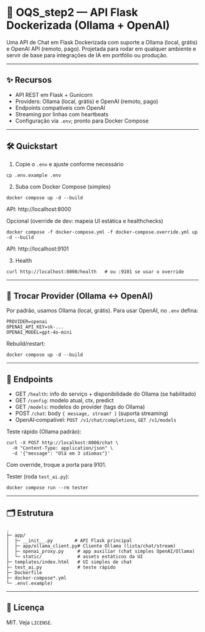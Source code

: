 # 🚀 OQS_step2 — API Flask Dockerizada (Ollama + OpenAI)

Uma API de Chat em Flask Dockerizada com suporte a Ollama (local, grátis) e OpenAI API (remoto, pago). Projetada para rodar em qualquer ambiente e servir de base para integrações de IA em portfólio ou produção.

---

## ✨ Recursos
- API REST em Flask + Gunicorn
- Providers: Ollama (local, grátis) e OpenAI (remoto, pago)
- Endpoints compatíveis com OpenAI
- Streaming por linhas com heartbeats
- Configuração via `.env`; pronto para Docker Compose

---

## 🛠️ Quickstart

1) Copie o `.env` e ajuste conforme necessário
```
cp .env.example .env
```

2) Suba com Docker Compose (simples)
```
docker compose up -d --build
```
API: http://localhost:8000

Opcional (override de dev: mapeia UI estática e healthchecks)
```
docker compose -f docker-compose.yml -f docker-compose.override.yml up -d --build
```
API: http://localhost:9101

3) Health
```
curl http://localhost:8000/health   # ou :9101 se usar o override
```

---

## 🔁 Trocar Provider (Ollama ↔ OpenAI)

Por padrão, usamos Ollama (local, grátis). Para usar OpenAI, no `.env` defina:
```
PROVIDER=openai
OPENAI_API_KEY=sk-...
OPENAI_MODEL=gpt-4o-mini
```
Rebuild/restart:
```
docker compose up -d --build
```

---

## 🔌 Endpoints
- GET `/health`: info do serviço + disponibilidade do Ollama (se habilitado)
- GET `/config`: modelo atual, ctx, predict
- GET `/models`: modelos do provider (tags do Ollama)
- POST `/chat`: body `{ message, stream? }` (suporta streaming)
- OpenAI‑compatível: `POST /v1/chat/completions`, `GET /v1/models`

Teste rápido (Ollama padrão):
```
curl -X POST http://localhost:8000/chat \
  -H "Content-Type: application/json" \
  -d '{"message": "Olá em 3 idiomas"}'
```
Com override, troque a porta para 9101.

Tester (roda `test_ai.py`):
```
docker compose run --rm tester
```

---

## 🗂️ Estrutura
```
.
├─ app/
│  ├─ __init__.py        # API Flask principal
│  ├─ app/ollama_client.py# Cliente Ollama (lista/chat/stream)
│  ├─ openai_proxy.py     # app auxiliar (chat simples OpenAI/Ollama)
│  └─ static/             # assets estáticos da UI
├─ templates/index.html   # UI simples de chat
├─ test_ai.py             # teste rápido
├─ Dockerfile
├─ docker-compose*.yml
└─ .env(.example)
```

---

## 🧾 Licença
MIT. Veja `LICENSE`.

